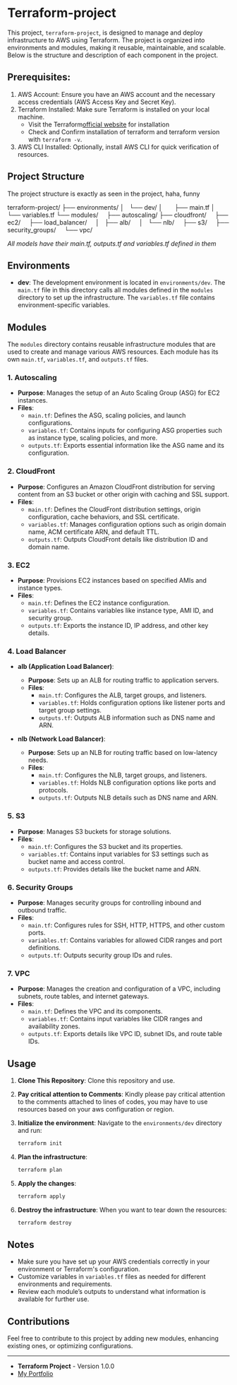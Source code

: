# Terraform-project

This project, `terraform-project`, is designed to manage and deploy infrastructure to AWS using Terraform. The project is organized into environments and modules, making it reusable, maintainable, and scalable. Below is the structure and description of each component in the project.

## Prerequisites:
1.  AWS Account: Ensure you have an AWS account and the necessary access credentials (AWS Access Key and Secret Key).
2.  Terraform Installed: Make sure Terraform is installed on your local machine.
    - Visit the Terraform[official website](https://www.terraform.io/downloads) for installation
    - Check and Confirm installation of terraform and terraform version with `terraform -v`.
3.  AWS CLI Installed: Optionally, install AWS CLI for quick verification of resources.


## Project Structure

The project structure is exactly as seen in the project, haha, funny

terraform-project/
├── environments/
│   └── dev/
│       ├── main.tf
│       └── variables.tf
└── modules/
    ├── autoscaling/
    ├── cloudfront/
    ├── ec2/
    ├── load_balancer/
    │   ├── alb/
    │   └── nlb/
    ├── s3/
    ├── security_groups/
    └── vpc/

*All models have their main.tf, outputs.tf and variables.tf defined in them*

## Environments

- **dev**: The development environment is located in `environments/dev`. The `main.tf` file in this directory calls all modules defined in the `modules` directory to set up the infrastructure. The `variables.tf` file contains environment-specific variables.

## Modules

The `modules` directory contains reusable infrastructure modules that are used to create and manage various AWS resources. Each module has its own `main.tf`, `variables.tf`, and `outputs.tf` files.

### 1. Autoscaling

- **Purpose**: Manages the setup of an Auto Scaling Group (ASG) for EC2 instances.
- **Files**:
  - `main.tf`: Defines the ASG, scaling policies, and launch configurations.
  - `variables.tf`: Contains inputs for configuring ASG properties such as instance type, scaling policies, and more.
  - `outputs.tf`: Exports essential information like the ASG name and its configuration.


### 2. CloudFront

- **Purpose**: Configures an Amazon CloudFront distribution for serving content from an S3 bucket or other origin with caching and SSL support.
- **Files**:
  - `main.tf`: Defines the CloudFront distribution settings, origin configuration, cache behaviors, and SSL certificate.
  - `variables.tf`: Manages configuration options such as origin domain name, ACM certificate ARN, and default TTL.
  - `outputs.tf`: Outputs CloudFront details like distribution ID and domain name.


### 3. EC2

- **Purpose**: Provisions EC2 instances based on specified AMIs and instance types.
- **Files**:
  - `main.tf`: Defines the EC2 instance configuration.
  - `variables.tf`: Contains variables like instance type, AMI ID, and security group.
  - `outputs.tf`: Exports the instance ID, IP address, and other key details.

### 4. Load Balancer

- **alb (Application Load Balancer)**:
  - **Purpose**: Sets up an ALB for routing traffic to application servers.
  - **Files**:
    - `main.tf`: Configures the ALB, target groups, and listeners.
    - `variables.tf`: Holds configuration options like listener ports and target group settings.
    - `outputs.tf`: Outputs ALB information such as DNS name and ARN.
    
- **nlb (Network Load Balancer)**:
  - **Purpose**: Sets up an NLB for routing traffic based on low-latency needs.
  - **Files**:
    - `main.tf`: Configures the NLB, target groups, and listeners.
    - `variables.tf`: Holds NLB configuration options like ports and protocols.
    - `outputs.tf`: Outputs NLB details such as DNS name and ARN.

### 5. S3

- **Purpose**: Manages S3 buckets for storage solutions.
- **Files**:
  - `main.tf`: Configures the S3 bucket and its properties.
  - `variables.tf`: Contains input variables for S3 settings such as bucket name and access control.
  - `outputs.tf`: Provides details like the bucket name and ARN.

### 6. Security Groups

- **Purpose**: Manages security groups for controlling inbound and outbound traffic.
- **Files**:
  - `main.tf`: Configures rules for SSH, HTTP, HTTPS, and other custom ports.
  - `variables.tf`: Contains variables for allowed CIDR ranges and port definitions.
  - `outputs.tf`: Outputs security group IDs and rules.

### 7. VPC

- **Purpose**: Manages the creation and configuration of a VPC, including subnets, route tables, and internet gateways.
- **Files**:
  - `main.tf`: Defines the VPC and its components.
  - `variables.tf`: Contains input variables like CIDR ranges and availability zones.
  - `outputs.tf`: Exports details like VPC ID, subnet IDs, and route table IDs.

## Usage

1. **Clone This Repository**: Clone this repository and use.

2. **Pay critical attention to Comments**: Kindly please pay critical attention to the comments attached to lines of codes, you may have to use resources based on your aws configuration or region.

3. **Initialize the environment**:
   Navigate to the `environments/dev` directory and run:
   ```bash
   terraform init
   ```

4. **Plan the infrastructure**:
   ```bash
   terraform plan
   ```

5. **Apply the changes**:
   ```bash
   terraform apply
   ```

6. **Destroy the infrastructure**:
   When you want to tear down the resources:
   ```bash
   terraform destroy
   ```

## Notes

- Make sure you have set up your AWS credentials correctly in your environment or Terraform's configuration.
- Customize variables in `variables.tf` files as needed for different environments and requirements.
- Review each module’s outputs to understand what information is available for further use.

## Contributions

Feel free to contribute to this project by adding new modules, enhancing existing ones, or optimizing configurations.

---

- **Terraform Project** - Version 1.0.0
- [My Portfolio](https://asiwomex.github.io/)
```

